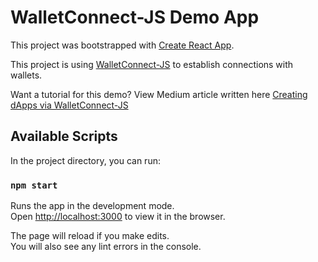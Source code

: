 # WalletConnect-JS Demo App

This project was bootstrapped with [Create React App](https://github.com/facebook/create-react-app).

This project is using [WalletConnect-JS](https://github.com/provenance-io/walletconnect-js) to establish connections with wallets.

Want a tutorial for this demo? View Medium article written here [Creating dApps via WalletConnect-JS](https://medium.com/@vmikulis/creating-dapps-via-walletconnect-js-658268c8d549)

## Available Scripts

In the project directory, you can run:

### `npm start`

Runs the app in the development mode.\
Open [http://localhost:3000](http://localhost:3000) to view it in the browser.

The page will reload if you make edits.\
You will also see any lint errors in the console.
